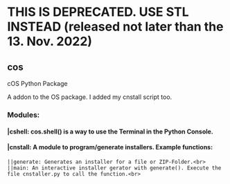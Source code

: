 # THIS IS DEPRECATED. USE STL INSTEAD (released not later than the 13. Nov. 2022)

## cos
cOS Python Package

A addon to the OS package. I added my cnstall script too.<br>
### Modules:<br>
####  |cshell: cos.shell() is a way to use the Terminal in the Python Console.<br>
####  |cnstall: A module to program/generate installers. Example functions:<br>
    ||generate: Generates an installer for a file or ZIP-Folder.<br>
    ||main: An interactive installer gerator with generate(). Execute the file cnstaller.py to call the function.<br>
